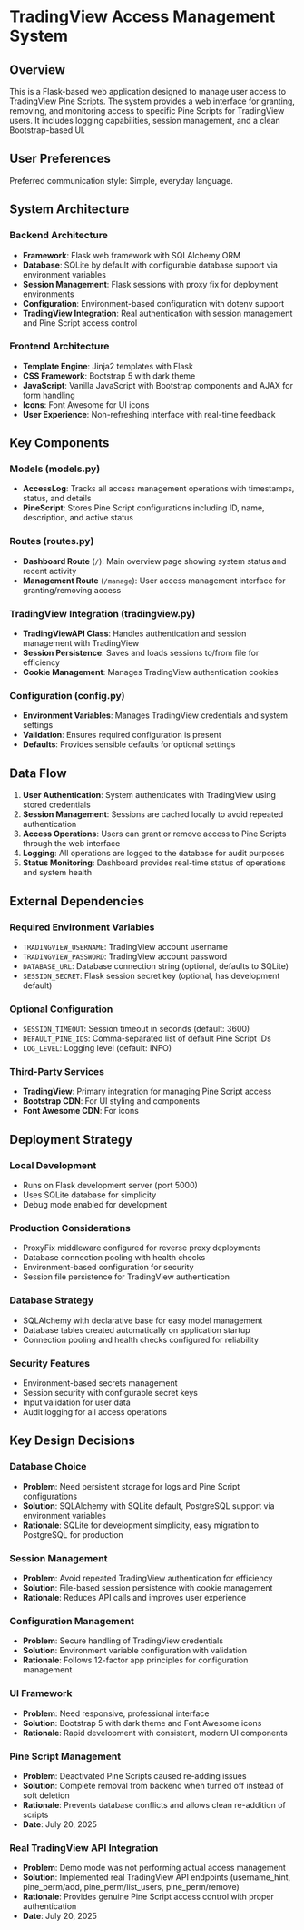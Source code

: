 # TradingView Access Management System

## Overview

This is a Flask-based web application designed to manage user access to TradingView Pine Scripts. The system provides a web interface for granting, removing, and monitoring access to specific Pine Scripts for TradingView users. It includes logging capabilities, session management, and a clean Bootstrap-based UI.

## User Preferences

Preferred communication style: Simple, everyday language.

## System Architecture

### Backend Architecture
- **Framework**: Flask web framework with SQLAlchemy ORM
- **Database**: SQLite by default with configurable database support via environment variables
- **Session Management**: Flask sessions with proxy fix for deployment environments
- **Configuration**: Environment-based configuration with dotenv support
- **TradingView Integration**: Real authentication with session management and Pine Script access control

### Frontend Architecture
- **Template Engine**: Jinja2 templates with Flask
- **CSS Framework**: Bootstrap 5 with dark theme
- **JavaScript**: Vanilla JavaScript with Bootstrap components and AJAX for form handling
- **Icons**: Font Awesome for UI icons
- **User Experience**: Non-refreshing interface with real-time feedback

## Key Components

### Models (models.py)
- **AccessLog**: Tracks all access management operations with timestamps, status, and details
- **PineScript**: Stores Pine Script configurations including ID, name, description, and active status

### Routes (routes.py)
- **Dashboard Route** (`/`): Main overview page showing system status and recent activity
- **Management Route** (`/manage`): User access management interface for granting/removing access

### TradingView Integration (tradingview.py)
- **TradingViewAPI Class**: Handles authentication and session management with TradingView
- **Session Persistence**: Saves and loads sessions to/from file for efficiency
- **Cookie Management**: Manages TradingView authentication cookies

### Configuration (config.py)
- **Environment Variables**: Manages TradingView credentials and system settings
- **Validation**: Ensures required configuration is present
- **Defaults**: Provides sensible defaults for optional settings

## Data Flow

1. **User Authentication**: System authenticates with TradingView using stored credentials
2. **Session Management**: Sessions are cached locally to avoid repeated authentication
3. **Access Operations**: Users can grant or remove access to Pine Scripts through the web interface
4. **Logging**: All operations are logged to the database for audit purposes
5. **Status Monitoring**: Dashboard provides real-time status of operations and system health

## External Dependencies

### Required Environment Variables
- `TRADINGVIEW_USERNAME`: TradingView account username
- `TRADINGVIEW_PASSWORD`: TradingView account password
- `DATABASE_URL`: Database connection string (optional, defaults to SQLite)
- `SESSION_SECRET`: Flask session secret key (optional, has development default)

### Optional Configuration
- `SESSION_TIMEOUT`: Session timeout in seconds (default: 3600)
- `DEFAULT_PINE_IDS`: Comma-separated list of default Pine Script IDs
- `LOG_LEVEL`: Logging level (default: INFO)

### Third-Party Services
- **TradingView**: Primary integration for managing Pine Script access
- **Bootstrap CDN**: For UI styling and components
- **Font Awesome CDN**: For icons

## Deployment Strategy

### Local Development
- Runs on Flask development server (port 5000)
- Uses SQLite database for simplicity
- Debug mode enabled for development

### Production Considerations
- ProxyFix middleware configured for reverse proxy deployments
- Database connection pooling with health checks
- Environment-based configuration for security
- Session file persistence for TradingView authentication

### Database Strategy
- SQLAlchemy with declarative base for easy model management
- Database tables created automatically on application startup
- Connection pooling and health checks configured for reliability

### Security Features
- Environment-based secrets management
- Session security with configurable secret keys
- Input validation for user data
- Audit logging for all access operations

## Key Design Decisions

### Database Choice
- **Problem**: Need persistent storage for logs and Pine Script configurations
- **Solution**: SQLAlchemy with SQLite default, PostgreSQL support via environment variables
- **Rationale**: SQLite for development simplicity, easy migration to PostgreSQL for production

### Session Management
- **Problem**: Avoid repeated TradingView authentication for efficiency
- **Solution**: File-based session persistence with cookie management
- **Rationale**: Reduces API calls and improves user experience

### Configuration Management
- **Problem**: Secure handling of TradingView credentials
- **Solution**: Environment variable configuration with validation
- **Rationale**: Follows 12-factor app principles for configuration management

### UI Framework
- **Problem**: Need responsive, professional interface
- **Solution**: Bootstrap 5 with dark theme and Font Awesome icons
- **Rationale**: Rapid development with consistent, modern UI components

### Pine Script Management
- **Problem**: Deactivated Pine Scripts caused re-adding issues
- **Solution**: Complete removal from backend when turned off instead of soft deletion
- **Rationale**: Prevents database conflicts and allows clean re-addition of scripts
- **Date**: July 20, 2025

### Real TradingView API Integration
- **Problem**: Demo mode was not performing actual access management
- **Solution**: Implemented real TradingView API endpoints (username_hint, pine_perm/add, pine_perm/list_users, pine_perm/remove)
- **Rationale**: Provides genuine Pine Script access control with proper authentication
- **Date**: July 20, 2025